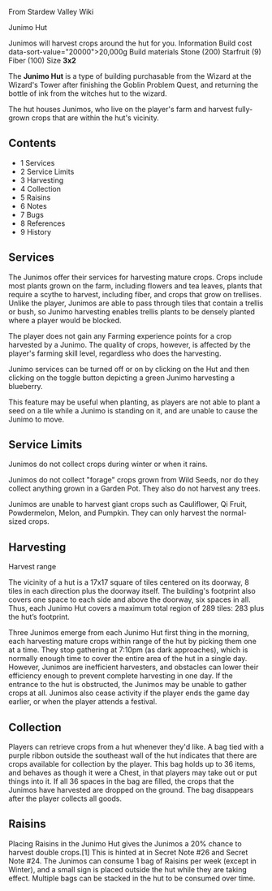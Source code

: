 From Stardew Valley Wiki

Junimo Hut

Junimos will harvest crops around the hut for you. Information Build cost data-sort-value="20000"&gt;20,000g Build materials Stone (200) Starfruit (9) Fiber (100) Size **3x2**

The **Junimo Hut** is a type of building purchasable from the Wizard at the Wizard's Tower after finishing the Goblin Problem Quest, and returning the bottle of ink from the witches hut to the wizard.

The hut houses Junimos, who live on the player's farm and harvest fully-grown crops that are within the hut's vicinity.

## Contents

- 1 Services
- 2 Service Limits
- 3 Harvesting
- 4 Collection
- 5 Raisins
- 6 Notes
- 7 Bugs
- 8 References
- 9 History

## Services

The Junimos offer their services for harvesting mature crops. Crops include most plants grown on the farm, including flowers and tea leaves, plants that require a scythe to harvest, including fiber, and crops that grow on trellises. Unlike the player, Junimos are able to pass through tiles that contain a trellis or bush, so Junimo harvesting enables trellis plants to be densely planted where a player would be blocked.

The player does not gain any Farming experience points for a crop harvested by a Junimo. The quality of crops, however, is affected by the player's farming skill level, regardless who does the harvesting.

Junimo services can be turned off or on by clicking on the Hut and then clicking on the toggle button depicting a green Junimo harvesting a blueberry.

This feature may be useful when planting, as players are not able to plant a seed on a tile while a Junimo is standing on it, and are unable to cause the Junimo to move.

## Service Limits

Junimos do not collect crops during winter or when it rains.

Junimos do not collect "forage" crops grown from Wild Seeds, nor do they collect anything grown in a Garden Pot. They also do not harvest any trees.

Junimos are unable to harvest giant crops such as Cauliflower, Qi Fruit, Powdermelon, Melon, and Pumpkin. They can only harvest the normal-sized crops.

## Harvesting

Harvest range

The vicinity of a hut is a 17x17 square of tiles centered on its doorway, 8 tiles in each direction plus the doorway itself. The building's footprint also covers one space to each side and above the doorway, six spaces in all. Thus, each Junimo Hut covers a maximum total region of 289 tiles: 283 plus the hut’s footprint.

Three Junimos emerge from each Junimo Hut first thing in the morning, each harvesting mature crops within range of the hut by picking them one at a time. They stop gathering at 7:10pm (as dark approaches), which is normally enough time to cover the entire area of the hut in a single day. However, Junimos are inefficient harvesters, and obstacles can lower their efficiency enough to prevent complete harvesting in one day. If the entrance to the hut is obstructed, the Junimos may be unable to gather crops at all. Junimos also cease activity if the player ends the game day earlier, or when the player attends a festival.

## Collection

Players can retrieve crops from a hut whenever they'd like. A bag tied with a purple ribbon outside the southeast wall of the hut indicates that there are crops available for collection by the player. This bag holds up to 36 items, and behaves as though it were a Chest, in that players may take out or put things into it. If all 36 spaces in the bag are filled, the crops that the Junimos have harvested are dropped on the ground. The bag disappears after the player collects all goods.

## Raisins

Placing Raisins in the Junimo Hut gives the Junimos a 20% chance to harvest double crops.\[1] This is hinted at in Secret Note #26 and Secret Note #24. The Junimos can consume 1 bag of Raisins per week (except in Winter), and a small sign is placed outside the hut while they are taking effect. Multiple bags can be stacked in the hut to be consumed over time.